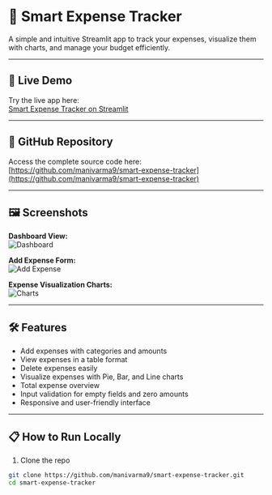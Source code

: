 # 💸 Smart Expense Tracker

A simple and intuitive Streamlit app to track your expenses, visualize them with charts, and manage your budget efficiently.

---

## 🚀 Live Demo

Try the live app here:  
[Smart Expense Tracker on Streamlit](https://smart-expense-tracker-spqyvxe8vesb322eofimzx.streamlit.app/)


---

## 📂 GitHub Repository

Access the complete source code here:  
[https://github.com/manivarma9/smart-expense-tracker](https://github.com/manivarma9/smart-expense-tracker)

---

## 🖼️ Screenshots

**Dashboard View:**  
![Dashboard](assets/dashboard.png)

**Add Expense Form:**  
![Add Expense](assets/add_expense.png)

**Expense Visualization Charts:**  
![Charts](assets/expense_chart.png)

---

## 🛠️ Features

- Add expenses with categories and amounts  
- View expenses in a table format  
- Delete expenses easily  
- Visualize expenses with Pie, Bar, and Line charts  
- Total expense overview  
- Input validation for empty fields and zero amounts  
- Responsive and user-friendly interface  

---

## 📋 How to Run Locally

1. Clone the repo  
```bash
git clone https://github.com/manivarma9/smart-expense-tracker.git
cd smart-expense-tracker
